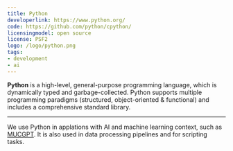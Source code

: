```yaml
---
title: Python
developerlink: https://www.python.org/
code: https://github.com/python/cpython/
licensingmodel: open source
license: PSF2
logo: /logo/python.png
tags:
- development
- ai
---
```

__Python__ is a high-level, general-purpose programming language, which is dynamically typed and garbage-collected.
Python supports multiple programming paradigms (structured, object-oriented & functional) and includes a comprehensive standard library.

---

We use Python in applations with AI and machine learning context, such as [MUCGPT](mucgpt). 
It is also used in data processing pipelines and for scripting tasks.